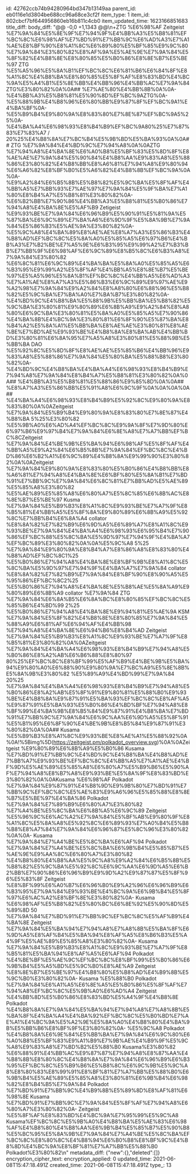 id: 42762ccb74b94280964bd347b13149aa
parent_id: eb0116e1d3804be688cc96a68ce3cf2f
item_type: 1
item_id: 802cbcf7bf644956860eb16b811c4cb0
item_updated_time: 1623166851683
title_diff: 
body_diff: "@@ -0,0 +1,1343 @@\\n+ZTG %E6%98%AF Zeitgeist %E7%9A%84%E5%8E%9F%E7%94%9F%E4%BB%A3%E5%B8%81%EF%BC%8C%E6%98%AF%E7%BD%91%E7%BB%9C%E6%AD%A3%E7%A1%AE%E8%BF%90%E8%A1%8C%E6%89%80%E5%BF%85%E9%9C%80%E7%9A%84%E3%80%82%E8%AF%9A%E5%AE%9E%E7%9A%84%E5%8F%82%E4%B8%8E%E8%80%85%E5%B0%86%E8%8E%B7%E5%BE%97 ZTG %E5%A5%96%E5%8A%B1%EF%BC%8C%E6%81%B6%E6%84%8F%E8%A1%8C%E4%B8%BA%E8%80%85%E5%8F%AF%E8%83%BD%E4%BC%9A%E5%A4%B1%E5%8E%BB%E4%BB%96%E4%BB%AC%E7%9A%84 ZTG%E3%80%82%0A%0A## %E7%AE%80%E4%BB%8B%0A%0A- %E4%BB%A3%E5%B8%81%E5%90%8D%EF%BC%9AZTG%0A- %E5%88%9B%E4%B8%96%E6%80%BB%E9%87%8F%EF%BC%9A1%E4%BA%BF%0A- %E5%B9%B4%E9%80%9A%E8%83%80%E7%8E%87%EF%BC%9A5%25%0A- %E4%BA%A4%E6%98%93%E8%B4%B9%EF%BC%9A80%25%E7%87%83%E7%83%A7 / 20%25%E4%B8%8A%E7%BC%B4%E5%9B%BD%E5%BA%93%0A%0A## ZTG %E7%9A%84%E4%BD%9C%E7%94%A8%0A%0AZTG %E7%94%A8%E4%BA%8E%E6%A0%B8%E5%BF%83%E5%8D%8F%E8%AE%AE%E7%9A%84%E5%90%84%E4%B8%AA%E9%83%A8%E5%88%86%E3%80%82%E4%B8%BB%E8%A6%81%E7%94%A8%E9%80%94%E6%A6%82%E8%BF%B0%E5%A6%82%E4%B8%8B%EF%BC%9A%0A%0A- %E9%A2%84%E6%B5%8B%E5%B8%82%E5%9C%BA%E5%8F%AF%E4%BB%A5%E7%BB%93%E7%AE%97%E7%9A%84%E5%9F%BA%E7%A1%80%E8%B4%A7%E5%B8%81%E3%80%82%0A- %E6%B2%BB%E7%90%86%E4%BB%A3%E5%B8%81%E5%B0%86%E7%94%A8%E4%BA%8E%E5%AF%B9 Zetigeist %E9%93%BE%E7%9A%84%E6%96%B9%E5%90%91%E5%81%9A%E5%87%BA%E6%9C%89%E7%BA%A6%E6%9D%9F%E5%8A%9B%E7%9A%84%E5%86%B3%E5%AE%9A%E3%80%82%0A- %E5%9C%A8%E4%BA%89%E8%AE%AE%E8%A7%A3%E5%86%B3%E4%B8%AD%EF%BC%8C%E5%8A%A0%E5%85%A5%E6%97%B6%E4%BB%A3%E7%B2%BE%E7%A5%9E%E6%B3%95%E9%99%A2%E7%B3%BB%E7%BB%9F%E6%98%AF%E6%9C%89%E8%B5%8C%E6%B3%A8%E7%9A%84%E3%80%82 %E6%8C%81%E6%9C%89%E4%BA%BA%E5%8A%A0%E5%85%A5%E6%B3%95%E9%99%A2%E5%8F%AF%E4%BB%A5%E8%8E%B7%E5%BE%97%E5%A5%96%E5%8A%B1%EF%BC%8C%E4%BB%A5%E6%AD%A3%E7%A1%AE%E8%A7%A3%E5%86%B3%E6%9C%89%E9%97%AE%E9%A2%98%E7%9A%84%E9%A2%84%E8%A8%80%E6%88%96%E5%B8%82%E5%9C%BA%E7%BA%A0%E7%BA%B7%E3%80%82%0A- %E4%BD%9C%E4%B8%BA%E5%88%9B%E5%BB%BA%E5%B8%82%E5%9C%BA%E3%80%81%E9%80%89%E6%8B%A9%E9%A2%84%E8%A8%80%E6%9C%BA%E3%80%81%E5%8A%A0%E5%85%A5%E7%90%86%E4%BA%8B%E4%BC%9A%E3%80%81%E6%8F%90%E5%87%BA%E8%B4%A2%E5%8A%A1%E5%BB%BA%E8%AE%AE%E3%80%81%E8%AE%BE%E7%BD%AE%E9%93%BE%E4%B8%8A%E8%BA%AB%E4%BB%BD%E3%80%81%E6%8A%95%E7%A5%A8%E3%80%81%E5%88%9B%E5%BB%BA DAO %E5%92%8C%E5%8D%8F%E8%AE%AE%E5%85%B6%E4%BB%96%E9%83%A8%E5%88%86%E7%9A%84%E5%80%BA%E5%88%B8%E3%80%82%0A- %E4%BD%9C%E4%B8%BA%E4%BA%A4%E6%98%93%E8%B4%B9%E7%94%A8%E7%9A%84%E8%B4%A7%E5%B8%81%E3%80%82%0A%0A## %E4%BB%A3%E5%B8%81%E5%88%86%E9%85%8D%0A%0A## %E8%A7%A3%E5%86%BB%E5%91%A8%E6%9C%9F%0A%0A%0A%0A## %E4%BA%A4%E6%98%93%E8%B4%B9%E5%92%8C%E9%80%9A%E8%83%80%0A%0AZeitgeist %E7%9A%84%E5%B9%B4%E9%80%9A%E8%83%80%E7%8E%87%E4%B8%BA 5%25%E3%80%82 %E5%9B%A0%E6%AD%A4%EF%BC%8C%E9%9A%8F%E7%9D%80%E6%97%B6%E9%97%B4%E7%9A%84%E6%8E%A8%E7%A7%BB%EF%BC%8CZeitgeist %E7%9A%84%E4%BE%9B%E5%BA%94%E6%98%AF%E5%8F%AF%E4%BB%A5%E9%A2%84%E6%B5%8B%E7%9A%84%EF%BC%8C%E4%BD%86%E6%B2%A1%E6%9C%89%E4%B8%8A%E9%99%90%E3%80%82%0A%0AZeitgeist %E7%9A%84%E9%80%9A%E8%83%80%E5%B0%86%E4%B8%BB%E8%A6%81%E7%94%A8%E4%BA%8E%E6%BF%80%E5%8A%B1%E7%BD%91%E7%BB%9C%E7%9A%84%E6%8C%81%E7%BB%AD%E5%AE%89%E5%85%A8%E3%80%82 %E5%AE%89%E5%85%A8%E6%80%A7%E5%8C%85%E6%8B%AC%E8%8E%B7%E5%BE%97 Kusma %E7%9A%84%E5%B9%B3%E8%A1%8C%E9%93%BE%E7%A7%9F%E8%B5%81%E4%BB%A5%E5%8F%8A%E9%80%89%E6%8B%A9%E5%92%8C%E7%BB%B4%E6%8A%A4 collator %E8%8A%82%E7%82%B9%E6%9D%A5%E6%89%A7%E8%A1%8C%E9%93%BE%E7%9A%84%E4%BA%A4%E6%98%93%E6%95%B4%E7%90%86%EF%BC%88%E5%8C%BA%E5%9D%97%E7%94%9F%E4%BA%A7%EF%BC%89%E3%80%82%0A%0A%E5%9C%A8 5%25 %E7%9A%84%E9%80%9A%E8%B4%A7%E8%86%A8%E8%83%80%E4%B8%AD%EF%BC%8C1%25 %E5%B0%86%E7%94%A8%E4%BA%8E%E8%BF%9B%E8%A1%8C%E5%8C%BA%E5%9D%97%E7%94%9F%E4%BA%A7%E7%9A%84 collator %E8%8A%82%E7%82%B9%E7%9A%84%E8%BF%90%E8%90%A5%E5%95%86%EF%BC%8C2%25 %E5%B0%86%E7%94%A8%E4%BA%8E%E5%B8%AE%E5%8A%A9%E9%80%89%E6%8B%A9 collator %E7%9A%84 ZTG %E7%9A%84%E6%8A%B5%E6%8A%BC%E8%80%85%EF%BC%8C%E5%85%B6%E4%BD%99 2%25 %E5%B0%86%E7%94%A8%E4%BA%8E%E9%94%81%E5%AE%9A KSM %E7%9A%84%E5%8F%82%E4%B8%8E%E8%80%85%E7%9A%84%E5%88%A9%E6%81%AF%E6%94%AF%E4%BB%98 %E7%94%A8%E4%BA%8E%E6%94%B6%E8%B4%AD Zeitgeist %E7%9A%84%E5%B9%B3%E8%A1%8C%E9%93%BE%E7%A7%9F%E8%B5%81%E3%80%82%0A%0AZeitgeist %E7%9A%84%E4%BA%A4%E6%98%93%E8%B4%B9%E7%94%A8%E5%B0%86%E8%A2%AB%E6%B6%88%E8%80%97 80%25%EF%BC%8C%E8%BF%99%E5%AF%B9%E4%BE%9B%E5%BA%94%E9%80%A0%E6%88%90%E9%80%9A%E7%BC%A9%E5%8E%8B%E5%8A%9B%E3%80%82 %E5%89%A9%E4%BD%99%E7%9A%84 20%25 %E7%9A%84%E4%BA%A4%E6%98%93%E8%B4%B9%E7%94%A8%E5%B0%86%E8%A2%AB%E5%8F%91%E9%80%81%E5%88%B0%E9%93%BE%E4%B8%8A%E9%87%91%E5%BA%93%EF%BC%8C%E8%AF%A5%E9%87%91%E5%BA%93%E5%B0%86%E4%BD%BF%E7%94%A8%E8%BF%99%E4%BA%9B%E8%B5%84%E9%87%91%E4%B8%BA%E7%BD%91%E7%BB%9C%E7%9A%84%E6%9C%AA%E6%9D%A5%E5%8F%91%E5%B1%95%E6%8F%90%E4%BE%9B%E8%B5%84%E9%87%91%E3%80%82%0A%0A## Kusama %E5%B9%B3%E8%A1%8C%E9%93%BE%E8%AE%A1%E5%88%92%0A%0A!%5Bimg%5D(https://zeitgeist.pm/polkadot_overview.svg)%0A%0AZeitgeist %E9%80%89%E6%8B%A9%E5%B0%86 Kusama %E7%BD%91%E7%BB%9C%E4%BD%9C%E4%B8%BA%E4%B8%AD%E7%BB%A7%E9%93%BE%EF%BC%8C%E4%BB%A5%E7%A1%AE%E4%BF%9D%E5%AE%89%E5%85%A8%E6%80%A7%E5%B9%B6%E5%90%AF%E7%94%A8%E8%B7%A8%E9%93%BE%E5%8A%9F%E8%83%BD%E3%80%82%0A%0AKusama %E6%98%AF Polkadot %E7%9A%84%E9%87%91%E4%B8%9D%E9%9B%80%E7%BD%91%E7%BB%9C%EF%BC%8C%E5%AE%83%E9%A6%96%E5%85%88%E8%8E%B7%E5%BE%97%E4%BA%86 Polkadot %E7%9A%84%E7%89%B9%E6%80%A7%E3%80%82 %E7%A4%BE%E5%8C%BA%E6%8B%A5%E6%9C%89 Zeitgeist %E5%96%9C%E6%AC%A2%E7%9A%84%E5%BF%AB%E9%80%9F%E8%A1%8C%E5%8A%A8%E5%92%8C%E6%89%93%E7%A0%B4%E5%B8%B8%E8%A7%84%E7%9A%84%E6%96%87%E5%8C%96%E3%80%82%0A%0A- Kusama %E7%9A%84%E7%A4%BE%E5%8C%BA%E6%AF%94 Polkadot %E7%9A%84%E7%A4%BE%E5%8C%BA%E6%9B%B4%E5%85%B7%E5%AE%9E%E9%AA%8C%E6%80%A7%E3%80%82 %E4%B8%80%E4%B8%AA%E5%9C%A8%E9%A2%84%E6%B5%8B%E5%B8%82%E5%9C%BA%E5%92%8C%E6%9C%AA%E6%9D%A5%E6%B2%BB%E7%90%86%E6%96%B9%E9%9D%A2%E9%87%87%E5%8F%96%E5%83%8F Zeitgeist %E8%BF%99%E6%A0%B7%E6%96%B0%E9%A2%96%E6%96%B9%E6%B3%95%E7%9A%84%E9%93%BE%E4%BC%9A%E6%9B%B4%E5%8F%97%E6%AC%A2%E8%BF%8E%E3%80%82%0A- Kusama %E6%98%AF%E5%B8%82%E5%80%BC%E6%8E%92%E5%90%8D%E5%89%8D 50 %E7%9A%84%E7%BD%91%E7%BB%9C%EF%BC%8C%E5%AF%B9%E4%BA%8E Zeitgeist %E7%9A%84%E5%BA%94%E7%94%A8%E7%A8%8B%E5%BA%8F%E6%9D%A5%E8%AF%B4%E5%BA%94%E8%AF%A5%E8%B6%B3%E5%A4%9F%E5%AE%89%E5%85%A8%E3%80%82%0A- Kusama %E7%9A%84%E5%B9%B3%E8%A1%8C%E9%93%BE%E7%A7%9F%E8%B5%81%E5%BA%94%E8%AF%A5%E6%AF%94 Polkadot %E4%BE%BF%E5%AE%9C%EF%BC%8C%E8%BF%99%E5%B0%86%E6%9B%B4%E5%A5%BD%E5%9C%B0%E8%AE%A9 Zeitgeist %E8%8E%B7%E5%BE%97%E4%B8%80%E5%B8%AD%E4%B9%8B%E5%9C%B0%E3%80%82%0A- Kusama %E5%88%B0 Polkadot %E7%9A%84%E6%A1%A5%E6%8E%A5%E5%B0%86%E5%8F%AF%E7%94%A8%EF%BC%8C%E5%9B%A0%E6%AD%A4 Zeitgeist %E4%BB%8D%E5%B0%86%E8%83%BD%E5%A4%9F%E4%B8%8E Polkadot %E4%B8%8A%E7%9A%84%E5%BA%94%E7%94%A8%E7%A8%8B%E5%BA%8F%E4%BA%A4%E4%BA%92%EF%BC%8C%E5%B0%BD%E7%AE%A1%E4%BC%9A%E5%A2%9E%E5%8A%A0%E4%B8%80%E4%BA%9B%E5%BB%B6%E8%BF%9F%E3%80%82%0A- %E5%9C%A8 Polkadot %E4%B8%8A%E6%9E%84%E5%BB%BA%E7%9A%84%E6%9C%80%E6%A0%B8%E5%BF%83%E9%A1%B9%E7%9B%AE%E4%B9%9F%E5%9C%A8%E9%83%A8%E7%BD%B2%E5%88%B0 Kusama%E3%80%82 %E6%88%91%E4%BB%AC%E9%87%87%E7%94%A8%E8%87%AA%E4%B8%8B%E8%80%8C%E4%B8%8A%E7%9A%84%E6%96%B9%E6%B3%95%EF%BC%8C%E5%B9%B6%E5%B8%8C%E6%9C%9B%E5%9C%A8%E8%80%83%E8%99%91%E8%BF%81%E7%A7%BB%E5%88%B0%E6%9B%B4%E5%AE%89%E5%85%A8%E3%80%81%E6%9B%B4%E6%98%82%E8%B4%B5%E7%9A%84 Polkadot %E7%BD%91%E7%BB%9C%E4%B9%8B%E5%89%8D%E8%AF%81%E6%98%8E Kusama %E7%BD%91%E7%BB%9C%E7%9A%84%E5%8F%AF%E7%94%A8%E6%80%A7%E3%80%82%0A- Zeitgeist %E5%8F%AF%E8%83%BD%E4%BC%9A%E7%95%99%E5%9C%A8 Kusama%EF%BC%8C%E5%9B%A0%E4%B8%BA%E5%AE%83%E6%98%AF%E4%B8%80%E4%B8%AA%E6%9B%B4%E5%85%B7%E5%90%B8%E5%BC%95%E5%8A%9B%E7%9A%84%E7%A4%BE%E5%8C%BA%EF%BC%8C%E8%80%8C%E4%B8%94%E6%B0%B8%E8%BF%9C%E4%B8%8D%E4%BC%9A%E8%BF%81%E7%A7%BB%E5%88%B0 Polkadot%E3%80%82\\n"
metadata_diff: {"new":{},"deleted":[]}
encryption_cipher_text: 
encryption_applied: 0
updated_time: 2021-06-08T15:47:18.491Z
created_time: 2021-06-08T15:47:18.491Z
type_: 13